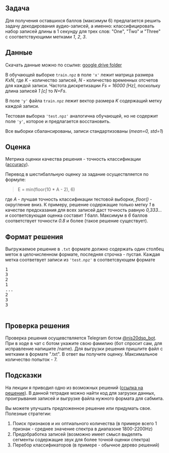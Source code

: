 ## Задача
Для получения оставшихся баллов (максимум 6) предлагается решить задачу декодирования аудио-записей, а именно: классифицировать набор записей длины в 1 секунду для трех слов: "One", "Two" и "Three" с соответствующими метками *1*, *2*, *3*. 

## Данные
Скачать данные можно по ссылке: [google drive folder](https://drive.google.com/drive/folders/1P1VpNNLTbsZC4dC51fUefhAncJedmpBk?usp=sharing)

В обучающей выборке `train.npz` в поле `'x'` лежит матрица размера *KxN*, где *K* - количество записей, *N* - количество временных отсчетов для каждой записи. Частота дискретизации *Fs = 16000 [Hz]*, поскольку длина записей *1 [с]* то *N=Fs*. 

В поле `'y'` файла `train.npz` лежит вектор размера *K* содержащий метку каждой записи. 

Тестовая выборка `'test.npz'` аналогична обучающей, но не содержит поле `'y'`, которое и предлагается восстановить. 

Все выборки сбалансированы, записи стандартизованы (*mean=0, std=1*)

## Оценка

Метрика оценки качества решения - точность классификации ([accuracy](https://scikit-learn.org/stable/modules/model_evaluation.html#accuracy-score)). 

Перевод в шестибалльную оценку за задание осуществляется по формуле:

> E = min(floor(10 * A - 2), 6)

где *A* - лучшая точность классификации тестовой выборки, *floor()* - округление вниз. К примеру, решение содержащие только метку *1* в качестве предсказания для всех записей даст точность равную *0,333...* и соответсвующая оценка составит *1* балл. Максимум в *6* баллов соответствует точности *0.8* и более (такое решение существует).


## Формат решения 

Выгружаемое решение в `.txt` формате должно содержать один столбец меток в целочисленном формате, последняя строчка - пустая. Каждая метка соответвует записи из `'test.npz'` в соответсвующем формате
<pre>1<br />3<br />2<br />1<br />...<br />2<br />3<br />3<br /> </pre>

## Проверка решения

Проверка решения осущевствляется Telegram ботом [@nis20dsp_bot](https://t.me/nis20dsp_bot). При в ходе в чат с ботом укажите свою фамилию (бот спросит сам, для исправление напишите /name). Для выгрузки решения пришлите файл с метками в формате ".txt". В ответ вы получите оценку. Максимальное количество попыток - 7.


## Подсказки

На лекции я приводил одно из возможных решений ([ссылка на решение](https://github.com/nikolaims/nis20dsp/blob/master/lectures/lecture7.ipynb)). В данной тетрадке можно найти код для загрузки данных, проигрывания записей и выгрузке файла нужного формата для сабмита. 

Вы можете улучшать предложенное решение или придумать свое. Полезные стратегии:

1. Поиск признаков и их оптиального количества (в примере всего 1 признак - среднее значение спектра в диапазоне 1800-2200Hz)
2. Предобработка записей (возможно имеет смысл выделять сегменты содержащие звук для более точной оценки спектра)
3. Перебор классификаторов (в примере - обычное дерево решений)

